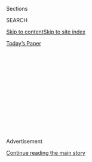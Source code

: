 <div id="app">

<div>

<div>

<div>

<div class="NYTAppHideMasthead css-1q2w90k e1suatyy0">

<div class="section css-ui9rw0 e1suatyy2">

<div class="css-eph4ug er09x8g0">

<div class="css-6n7j50">

</div>

<span class="css-1dv1kvn">Sections</span>

<div class="css-10488qs">

<span class="css-1dv1kvn">SEARCH</span>

</div>

[Skip to content](#site-content)[Skip to site
index](#site-index)

</div>

<div class="css-10698na e1huz5gh0">

</div>

</div>

<div id="masthead-bar-one" class="section hasLinks css-15hmgas e1csuq9d3">

<div class="css-uqyvli e1csuq9d0">

</div>

<div class="css-1uqjmks e1csuq9d1">

</div>

<div class="css-9e9ivx">

[](https://myaccount.nytimes.com/auth/login?response_type=cookie&client_id=vi)

</div>

<div class="css-1bvtpon e1csuq9d2">

[Today’s
Paper](https://www.nytimes.com/section/todayspaper)

</div>

</div>

</div>

</div>

<div data-aria-hidden="false">

<div id="site-content" data-role="main">

<div>

<div class="css-1aor85t" style="opacity:0.000000001;z-index:-1;visibility:hidden">

<div class="css-1hqnpie">

<div class="css-epjblv">

<span class="css-17xtcya">[Opinion](/section/opinion)</span><span class="css-x15j1o">|</span><span class="css-fwqvlz">We
Should Never Have to Vote in Person
Again</span>

</div>

<div class="css-k008qs">

<div class="css-1iwv8en">

<span class="css-18z7m18"></span>

<div>

</div>

</div>

<span class="css-1n6z4y">https://nyti.ms/2SxZrzM</span>

<div class="css-1705lsu">

<div class="css-4xjgmj">

<div class="css-4skfbu" data-role="toolbar" data-aria-label="Social Media Share buttons, Save button, and Comments Panel with current comment count" data-testid="share-tools">

  - 
  - 
  - 
  - 
    
    <div class="css-6n7j50">
    
    </div>

  - 

</div>

</div>

</div>

</div>

</div>

</div>

<div id="NYT_TOP_BANNER_REGION" class="css-13pd83m">

</div>

<div id="top-wrapper" class="css-1sy8kpn">

<div id="top-slug" class="css-l9onyx">

Advertisement

</div>

[Continue reading the main
story](#after-top)

<div class="ad top-wrapper" style="text-align:center;height:100%;display:block;min-height:250px">

<div id="top" class="place-ad" data-position="top" data-size-key="top">

</div>

</div>

<div id="after-top">

</div>

</div>

<div>

<div class="css-v5btjw etb61u70">

<div class="css-v05ibm etb61u71">

[Opinion](/section/opinion)

</div>

</div>

<div id="sponsor-wrapper" class="css-1hyfx7x">

<div id="sponsor-slug" class="css-19vbshk">

Supported by

</div>

[Continue reading the main
story](#after-sponsor)

<div id="sponsor" class="ad sponsor-wrapper" style="text-align:center;height:100%;display:block">

</div>

<div id="after-sponsor">

</div>

</div>

<div class="css-186x18t">

</div>

<div class="css-1vkm6nb ehdk2mb0">

# We Should Never Have to Vote in Person Again

</div>

Our new paper shows vote-by-mail dramatically boosted Colorado’s
turnout. It could change this fall’s election and every election after.

<div class="css-18e8msd">

<div class="css-vp77d3 epjyd6m0">

<div class="css-1baulvz">

By <span class="css-1baulvz" itemprop="name">Charlotte Hill</span>,
<span class="css-1baulvz" itemprop="name">Jacob Grumbach</span>,
<span class="css-1baulvz" itemprop="name">Adam Bonica</span> and
<span class="css-1baulvz last-byline" itemprop="name">Hakeem
Jefferson</span>

<div class="css-8atqhb">

The authors are political science researchers.

</div>

</div>

</div>

  - May 4,
    2020

  - 
    
    <div class="css-4xjgmj">
    
    <div class="css-pvvomx" data-role="toolbar" data-aria-label="Social Media Share buttons, Save button, and Comments Panel with current comment count" data-testid="share-tools">
    
      - 
      - 
      - 
      - 
        
        <div class="css-6n7j50">
        
        </div>
    
      - 
    
    </div>
    
    </div>

</div>

<div class="css-79elbk" data-testid="photoviewer-wrapper">

<div class="css-z3e15g" data-testid="photoviewer-wrapper-hidden">

</div>

<div class="css-1a48zt4 ehw59r15" data-testid="photoviewer-children">

![<span class="css-16f3y1r e13ogyst0" data-aria-hidden="true">Voting at
Westminster Avenue Elementary School in Los Angeles Calif. on Super
Tuesday, March 3,
2020.</span><span class="css-cnj6d5 e1z0qqy90" itemprop="copyrightHolder"><span class="css-1ly73wi e1tej78p0">Credit...</span><span><span>Josh
Haner/The New York
Times</span></span></span>](https://static01.nyt.com/images/2020/05/04/opinion/04hill1/merlin_169966806_380ec337-19e0-445b-bcbf-5d7a60e33301-articleLarge.jpg?quality=75&auto=webp&disable=upscale)

</div>

</div>

</div>

<div class="section meteredContent css-1r7ky0e" name="articleBody" itemprop="articleBody">

<div id="22mailvote" class="section interactive-content interactive-size-scoop css-ublzm0" data-id="100000007100407">

## Mailing every Coloradan a ballot increased voting across all age groups

<div class="css-17ih8de interactive-body" data-sourceid="100000007100407">

<div class="g-story g-freebird g-max-limit g-opinion" data-preview-slug="2020-04-22-mailvote">

<div class="g-container">

<div class="g-asset g-graphic" style="max-width: 600px">

<div data-role="img">

<div id="g-age-box" class="ai2html">

<div id="g-age-335" class="g-artboard" style="max-width: 335px;max-height: 344px" data-aspect-ratio="0.975" data-min-width="0" data-max-width="599">

<div style="padding: 0 0 102.5948% 0;">

</div>

![](data:image/gif;base64,R0lGODlhCgAKAIAAAB8fHwAAACH5BAEAAAAALAAAAAAKAAoAAAIIhI+py+0PYysAOw==)

<div id="g-ai0-1" class="g-main g-aiAbs" style="top:-0.5819%;left:0.4485%;width:99.7015%;">

Mailing every Coloradan a ballot increased voting across all age
groups

</div>

<div id="g-ai0-2" class="g-ai2html-settings g-aiAbs g-aiPointText" style="top:18.5477%;margin-top:-6.7px;left:-0.0818%;width:55px;">

100%

</div>

<div id="g-ai0-3" class="g-ai2html-settings g-aiAbs g-aiPointText" style="top:31.7917%;margin-top:-8.3px;left:36.9493%;margin-left:-70px;width:140px;">

Actual 2018
turnout

</div>

<div id="g-ai0-4" class="g-ai2html-settings g-aiAbs g-aiPointText" style="top:41.8243%;margin-top:-6.7px;left:2.0078%;width:37px;">

80

</div>

<div id="g-ai0-5" class="g-ai2html-settings g-aiAbs g-aiPointText" style="top:51.2859%;margin-top:-16.3px;left:72.176%;margin-left:-75.5px;width:151px;">

Projected turnout

without all-mail
voting

</div>

<div id="g-ai0-6" class="g-ai2html-settings g-aiAbs g-aiPointText" style="top:65.1009%;margin-top:-6.7px;left:2.0078%;width:37px;">

60

</div>

<div id="g-ai0-7" class="g-ai2html-settings g-aiAbs" style="top:74.4852%;left:23.2078%;width:51.3433%;">

Turnout increased the most for young
voters

</div>

<div id="g-ai0-8" class="g-ai2html-settings g-aiAbs g-aiPointText" style="top:88.3775%;margin-top:-6.7px;left:2.0078%;width:37px;">

40

</div>

<div id="g-ai0-9" class="g-ai2html-settings g-aiAbs g-aiPointText" style="top:97.6881%;margin-top:-6.7px;left:12.8807%;margin-left:-18.5px;width:37px;">

30

</div>

<div id="g-ai0-10" class="g-ai2html-settings g-aiAbs g-aiPointText" style="top:97.6881%;margin-top:-6.7px;left:26.9015%;margin-left:-18.5px;width:37px;">

40

</div>

<div id="g-ai0-11" class="g-ai2html-settings g-aiAbs g-aiPointText" style="top:97.6881%;margin-top:-6.7px;left:40.928%;margin-left:-18.5px;width:37px;">

50

</div>

<div id="g-ai0-12" class="g-ai2html-settings g-aiAbs g-aiPointText" style="top:97.6881%;margin-top:-6.7px;left:54.9515%;margin-left:-18.5px;width:37px;">

60

</div>

<div id="g-ai0-13" class="g-ai2html-settings g-aiAbs g-aiPointText" style="top:97.6881%;margin-top:-6.7px;left:68.9752%;margin-left:-18.5px;width:37px;">

70

</div>

<div id="g-ai0-14" class="g-ai2html-settings g-aiAbs g-aiPointText" style="top:97.6881%;margin-top:-6.7px;left:82.9986%;margin-left:-18.5px;width:37px;">

80

</div>

<div id="g-ai0-15" class="g-ai2html-settings g-aiAbs g-aiPointText" style="top:97.6881%;margin-top:-6.7px;left:97.0253%;margin-left:-18.5px;width:37px;">

90

</div>

</div>

<div id="g-age-600_copy_3" class="g-artboard" style="width:600px; height:355px;" data-aspect-ratio="1.69" data-min-width="600">

<div style="">

</div>

![](data:image/gif;base64,R0lGODlhCgAKAIAAAB8fHwAAACH5BAEAAAAALAAAAAAKAAoAAAIIhI+py+0PYysAOw==)

<div id="g-ai4-1" class="g-main g-aiAbs g-aiPointText" style="top:3.046%;margin-top:-11.8px;left:0.1443%;width:614px;">

Mailing every Coloradan a ballot increased voting across all age
groups

</div>

<div id="g-ai4-2" class="g-ai2html-settings g-aiAbs g-aiPointText" style="top:15.14%;margin-top:-6.7px;left:-0.0224%;width:55px;">

100%

</div>

<div id="g-ai4-3" class="g-ai2html-settings g-aiAbs g-aiPointText" style="top:19.7932%;margin-top:-8.3px;left:76.6789%;margin-left:-70px;width:140px;">

Actual 2018
turnout

</div>

<div id="g-ai4-4" class="g-ai2html-settings g-aiAbs g-aiPointText" style="top:36.9763%;margin-top:-16.3px;left:76.3007%;margin-left:-75.5px;width:151px;">

Projected turnout

without all-mail
voting

</div>

<div id="g-ai4-5" class="g-ai2html-settings g-aiAbs g-aiPointText" style="top:37.6752%;margin-top:-6.7px;left:1.1443%;width:37px;">

80

</div>

<div id="g-ai4-6" class="g-ai2html-settings g-aiAbs g-aiPointText" style="top:60.2104%;margin-top:-6.7px;left:1.1443%;width:37px;">

60

</div>

<div id="g-ai4-7" class="g-ai2html-settings g-aiAbs" style="top:69.0141%;left:20.3095%;width:27.3333%;">

Turnout increased the most for young
voters

</div>

<div id="g-ai4-8" class="g-ai2html-settings g-aiAbs g-aiPointText" style="top:82.7456%;margin-top:-6.7px;left:1.1443%;width:37px;">

40

</div>

<div id="g-ai4-9" class="g-ai2html-settings g-aiAbs g-aiPointText" style="top:91.7597%;margin-top:-6.7px;left:9.6212%;margin-left:-18.5px;width:37px;">

30

</div>

<div id="g-ai4-10" class="g-ai2html-settings g-aiAbs g-aiPointText" style="top:91.7597%;margin-top:-6.7px;left:16.8681%;margin-left:-18.5px;width:37px;">

35

</div>

<div id="g-ai4-11" class="g-ai2html-settings g-aiAbs g-aiPointText" style="top:91.7597%;margin-top:-6.7px;left:24.115%;margin-left:-18.5px;width:37px;">

40

</div>

<div id="g-ai4-12" class="g-ai2html-settings g-aiAbs g-aiPointText" style="top:91.7597%;margin-top:-6.7px;left:31.3648%;margin-left:-18.5px;width:37px;">

45

</div>

<div id="g-ai4-13" class="g-ai2html-settings g-aiAbs g-aiPointText" style="top:91.7597%;margin-top:-6.7px;left:38.6147%;margin-left:-18.5px;width:37px;">

50

</div>

<div id="g-ai4-14" class="g-ai2html-settings g-aiAbs g-aiPointText" style="top:91.7597%;margin-top:-6.7px;left:45.8615%;margin-left:-18.5px;width:37px;">

55

</div>

<div id="g-ai4-15" class="g-ai2html-settings g-aiAbs g-aiPointText" style="top:91.7597%;margin-top:-6.7px;left:53.1114%;margin-left:-18.5px;width:37px;">

60

</div>

<div id="g-ai4-16" class="g-ai2html-settings g-aiAbs g-aiPointText" style="top:91.7597%;margin-top:-6.7px;left:60.3582%;margin-left:-18.5px;width:37px;">

65

</div>

<div id="g-ai4-17" class="g-ai2html-settings g-aiAbs g-aiPointText" style="top:91.7597%;margin-top:-6.7px;left:67.608%;margin-left:-18.5px;width:37px;">

70

</div>

<div id="g-ai4-18" class="g-ai2html-settings g-aiAbs g-aiPointText" style="top:91.7597%;margin-top:-6.7px;left:74.8579%;margin-left:-18.5px;width:37px;">

75

</div>

<div id="g-ai4-19" class="g-ai2html-settings g-aiAbs g-aiPointText" style="top:91.7597%;margin-top:-6.7px;left:82.1047%;margin-left:-18.5px;width:37px;">

80

</div>

<div id="g-ai4-20" class="g-ai2html-settings g-aiAbs g-aiPointText" style="top:91.7597%;margin-top:-6.7px;left:89.3545%;margin-left:-18.5px;width:37px;">

85

</div>

<div id="g-ai4-21" class="g-ai2html-settings g-aiAbs g-aiPointText" style="top:91.7597%;margin-top:-6.7px;left:96.6044%;margin-left:-18.5px;width:37px;">

90

</div>

<div id="g-ai4-22" class="g-ai2html-settings g-aiAbs g-aiPointText" style="top:97.3935%;margin-top:-6.7px;left:35.5665%;margin-left:-27.5px;width:55px;">

Gen
X

</div>

<div id="g-ai4-23" class="g-ai2html-settings g-aiAbs g-aiPointText" style="top:97.3935%;margin-top:-6.7px;left:86.0298%;margin-left:-58.5px;width:117px;">

Silent
Generation

</div>

<div id="g-ai4-24" class="g-ai2html-settings g-aiAbs g-aiPointText" style="top:97.3935%;margin-top:-6.7px;left:15.5462%;margin-left:-40.5px;width:81px;">

Millennials

</div>

<div id="g-ai4-25" class="g-ai2html-settings g-aiAbs g-aiPointText" style="top:97.3935%;margin-top:-6.7px;left:60.6868%;margin-left:-35.5px;width:71px;">

Boomers

</div>

</div>

</div>

</div>

<div class="g-source">

<span class="g-credit">The New York
Times</span><span class="g-credit_bullet">·</span><span class="g-credit">Source:
Research by Adam Bonica, Jacob M. Grumbach, Charlotte HIll and Hakeem
Jefferson</span>

</div>

</div>

</div>

</div>

</div>

</div>

<div class="css-1fanzo5 StoryBodyCompanionColumn">

<div class="css-53u6y8">

As the coronavirus continues to spread throughout the country, there are
growing concerns about whether in-person voting can be conducted safely
in the months ahead, including for the November presidential election. A
huge expansion of [mail
voting](https://www.nytimes.com/2020/06/19/us/politics/nyc-vote-by-mail.html)
is one way to ensure that participating in democracy won’t undermine
public health.

The idea of “all-mail voting” is straightforward: Every registered voter
gets sent a ballot via mail to their home address, then after making
their choices, [voters
mail](https://www.nytimes.com/2020/05/25/us/vote-by-mail-coronavirus.html)
it back; and those who want to still travel to vote in person can do so.
In the midst of this pandemic, it’s an adjustment that every state
legislature should try to make.

But should we expand mail voting beyond the Covid-19 crisis?

Nathaniel Persily, a professor at Stanford Law School, and Charles
Stewart III, a professor of political science at M.I.T., argue in a
recent
[article](https://www.lawfareblog.com/ten-recommendations-ensure-healthy-and-trustworthy-2020-election),
“States should approach this situation as an emergency, not as an
opportunity to make long-term changes to election policy.” We disagree.

[Our new research, published yesterday,
shows](https://www.dropbox.com/s/8n4zjvgmytim1rv/Bonica_Grumbach_Hill_Jefferson_Mail_Voting.pdf?raw=1)
that elections with all-mail voting increase turnout among everyone,
especially groups that tend to vote less frequently. Those results merit
permanent, wide-scale shifts. Currently, registered voters automatically
get a ballot by mail in five states: Oregon, Washington, Utah, Colorado
and Hawaii. A few other states have [all-mail voting in small
jurisdictions](https://www.ncsl.org/research/elections-and-campaigns/all-mail-elections.aspx),
and California has been gradually rolling it out.

</div>

</div>

<div class="css-1fanzo5 StoryBodyCompanionColumn">

<div class="css-53u6y8">

Before this year, the results of research into all-mail voting’s turnout
effect had been mixed. Past studies of all-mail voting, mostly of its
early years in Oregon and California, argued that it does boost turnout,
but mainly for those who already vote. If that remained true, then mail
voting could actually exacerbate present inequalities in political
participation.

So when we began [our
research](https://www.dropbox.com/s/8n4zjvgmytim1rv/Bonica_Grumbach_Hill_Jefferson_Mail_Voting.pdf?raw=1),
we wouldn’t have been surprised by unequal outcomes. Young people,
[notorious for their low turnout
rates](https://www.nytimes.com/2020/04/12/opinion/biden-sanders-young-voters.html),
use traditional mail less than other groups. And people of color — who
have been subjected to centuries of voter discrimination — might be
skeptical of adopting big changes to an electoral system that has
disadvantaged them.

[Our
findings](https://www.dropbox.com/s/8n4zjvgmytim1rv/Bonica_Grumbach_Hill_Jefferson_Mail_Voting.pdf?raw=1)
show, however, that low-turnout groups are the very groups that stand to
benefit most from all-mail voting. Focusing on Colorado’s recent switch
to vote-by-mail in 2013 and using [the voter
file](https://www.pewresearch.org/fact-tank/2018/02/15/voter-files-study-qa/)
— a comprehensive record of who turns out in American elections — we
find that turnout goes up among everyone, especially the historically
disenfranchised: young people, voters of color, less-educated people and
blue-collar workers.

In Colorado, a traditional swing state, ballots are mailed to all
registered voters, who can then choose to mail back their completed
ballot or drop it in one of many secure collection boxes. (Denver alone
has about 30 throughout the city.) Or voters take it to a county vote
center, staffed with personnel, to cast their ballot in person. Vote
centers are open during an early voting period as well as on Election
Day.

</div>

</div>

<div class="css-1fanzo5 StoryBodyCompanionColumn">

<div class="css-53u6y8">

To study the effect of all-mail voting in Colorado, [we first looked at
how turnout
changed](https://www.dropbox.com/s/8n4zjvgmytim1rv/Bonica_Grumbach_Hill_Jefferson_Mail_Voting.pdf?raw=1)
after the state instituted all-mail voting. We then compared that with
how turnout changed during the same period in similar nearby states. We
found that all-mail voting has a tremendously large effect, boosting
overall voting rates in Colorado by more than 9 percentage
points.

</div>

</div>

<div id="22-mailvote2" class="section interactive-content interactive-size-scoop css-1455ybf" data-id="100000007100414">

## Less wealthy Coloradans benefited most from all-mail voting

<div class="css-17ih8de interactive-body" data-sourceid="100000007100414">

<div class="g-story g-freebird g-max-limit g-opinion" data-preview-slug="2020-04-22-mailvote">

<div class="g-container">

<div class="g-asset g-graphic g-wealth" style="max-width: 838px">

<div data-role="img">

<div id="g-wealth-box" class="ai2html">

<div id="g-wealth-335" class="g-artboard" style="max-width: 335px;max-height: 681px" data-aspect-ratio="0.492" data-min-width="0" data-max-width="599">

<div style="padding: 0 0 203.4301% 0;">

</div>

![](data:image/gif;base64,R0lGODlhCgAKAIAAAB8fHwAAACH5BAEAAAAALAAAAAAKAAoAAAIIhI+py+0PYysAOw==)

<div id="g-ai0-1" class="g-main g-aiAbs" style="top:0.1467%;left:0.7147%;width:100%;">

Which Coloradans benefited most from

all-mail
voting

</div>

<div id="g-ai0-2" class="g-main g-aiAbs" style="top:6.4564%;left:0.4162%;width:100.2985%;">

Difference between actual and projected turnout in Colorado’s 2018
election, by race, educational attainment and household
wealth

</div>

<div id="g-ai0-3" class="g-main g-aiAbs g-aiPointText" style="top:18.2316%;margin-top:-8.2px;left:33.0849%;margin-left:-14.5px;width:29px;">

0

</div>

<div id="g-ai0-4" class="g-main g-aiAbs g-aiPointText" style="top:18.2316%;margin-top:-8.2px;left:56.4952%;margin-left:-18.5px;width:37px;">

\+5

</div>

<div id="g-ai0-5" class="g-main g-aiAbs g-aiPointText" style="top:18.2316%;margin-top:-8.2px;left:80.2114%;margin-left:-52.5px;width:105px;">

\+10 pct.
points

</div>

<div id="g-ai0-6" class="g-main g-aiAbs g-aiPointText" style="top:22.8539%;margin-top:-6.7px;right:70.1494%;width:116px;">

African-American

</div>

<div id="g-ai0-7" class="g-main g-aiAbs g-aiPointText" style="top:26.9625%;margin-top:-6.7px;right:70.1033%;width:52px;">

Asian

</div>

<div id="g-ai0-8" class="g-main g-aiAbs g-aiPointText" style="top:31.0712%;margin-top:-6.7px;right:70.1822%;width:56px;">

Latino

</div>

<div id="g-ai0-9" class="g-ai2html-settings g-aiAbs g-aiPointText" style="top:34.3755%;margin-top:-21.3px;right:0.1414%;width:79px;">

Larger

increase

in
turnout

</div>

<div id="g-ai0-10" class="g-main g-aiAbs g-aiPointText" style="top:35.3265%;margin-top:-6.7px;right:70.1116%;width:54px;">

White

</div>

<div id="g-ai0-11" class="g-main g-aiAbs g-aiPointText" style="top:43.0302%;margin-top:-13.2px;right:70.1924%;width:115px;">

$0-5k
household

wealth

</div>

<div id="g-ai0-12" class="g-main g-aiAbs g-aiPointText" style="top:47.2856%;margin-top:-8.2px;left:17.7702%;width:62px;">

$5-10k

</div>

<div id="g-ai0-13" class="g-main g-aiAbs g-aiPointText" style="top:51.3942%;margin-top:-8.2px;left:15.5585%;width:70px;">

$10-25k

</div>

<div id="g-ai0-14" class="g-main g-aiAbs g-aiPointText" style="top:55.6496%;margin-top:-8.2px;left:15.5585%;width:70px;">

$25-50k

</div>

<div id="g-ai0-15" class="g-main g-aiAbs g-aiPointText" style="top:59.905%;margin-top:-8.2px;left:11.1346%;width:84px;">

$100-250k

</div>

<div id="g-ai0-16" class="g-main g-aiAbs g-aiPointText" style="top:64.1604%;margin-top:-8.2px;left:13.3466%;width:77px;">

$50-100k

</div>

<div id="g-ai0-17" class="g-main g-aiAbs g-aiPointText" style="top:68.269%;margin-top:-8.2px;left:11.1346%;width:84px;">

$250-500k

</div>

<div id="g-ai0-18" class="g-main g-aiAbs g-aiPointText" style="top:72.5244%;margin-top:-8.2px;left:1.3246%;width:117px;">

More than
$500k

</div>

<div id="g-ai0-19" class="g-main g-aiAbs" style="top:77.9174%;right:70.3171%;width:28.9552%;">

Less than high school
diploma

</div>

<div id="g-ai0-20" class="g-main g-aiAbs g-aiPointText" style="top:84.4101%;margin-top:-13.2px;right:70.1921%;width:86px;">

High
school

diploma

</div>

<div id="g-ai0-21" class="g-main g-aiAbs g-aiPointText" style="top:88.2986%;margin-top:-6.7px;right:70.3463%;width:96px;">

Some
college

</div>

<div id="g-ai0-22" class="g-main g-aiAbs g-aiPointText" style="top:92.554%;margin-top:-6.7px;right:70.2603%;width:120px;">

Bachelor’s
degree

</div>

<div id="g-ai0-23" class="g-main g-aiAbs g-aiPointText" style="top:96.8094%;margin-top:-6.7px;right:70.2314%;width:114px;">

Graduate
degree

</div>

</div>

<div id="g-wealth-838" class="g-artboard" style="width:838px; height:266.341063022092px;" data-aspect-ratio="3.146" data-min-width="838">

<div style="">

</div>

![](data:image/gif;base64,R0lGODlhCgAKAIAAAB8fHwAAACH5BAEAAAAALAAAAAAKAAoAAAIIhI+py+0PYysAOw==)

<div id="g-ai2-1" class="g-ai2html-settings g-aiAbs g-aiPointText" style="top:3.0963%;margin-top:-8.2px;left:82.4346%;margin-left:-14.5px;width:29px;">

0

</div>

<div id="g-ai2-2" class="g-ai2html-settings g-aiAbs g-aiPointText" style="top:3.0963%;margin-top:-8.2px;left:90.0802%;margin-left:-18.5px;width:37px;">

\+5

</div>

<div id="g-ai2-3" class="g-ai2html-settings g-aiAbs g-aiPointText" style="top:3.0963%;margin-top:-8.2px;left:98.1011%;margin-left:-22px;width:44px;">

\+10

</div>

<div id="g-ai2-4" class="g-ai2html-settings g-aiAbs g-aiPointText" style="top:5.9373%;margin-top:-11.8px;left:0.1193%;width:470px;">

Which Coloradans benefited most from all-mail
voting

</div>

<div id="g-ai2-5" class="g-ai2html-settings g-aiAbs g-aiPointText" style="top:14.7356%;margin-top:-13.2px;right:18.6368%;width:115px;">

$0-5k
household

wealth

</div>

<div id="g-ai2-6" class="g-ai2html-settings g-aiAbs g-aiPointText" style="top:18.9247%;margin-top:-19.4px;left:0%;width:539px;">

Difference between actual and projected turnout in Colorado’s 2018
election,

by race, educational attainment and household
wealth

</div>

<div id="g-ai2-7" class="g-ai2html-settings g-aiAbs g-aiPointText" style="top:25.6239%;margin-top:-8.2px;left:76.5511%;width:62px;">

$5-10k

</div>

<div id="g-ai2-8" class="g-ai2html-settings g-aiAbs g-aiPointText" style="top:35.0103%;margin-top:-8.2px;left:50.507%;margin-left:-14.5px;width:29px;">

0

</div>

<div id="g-ai2-9" class="g-ai2html-settings g-aiAbs g-aiPointText" style="top:35.0103%;margin-top:-8.2px;left:58.1527%;margin-left:-18.5px;width:37px;">

\+5

</div>

<div id="g-ai2-10" class="g-ai2html-settings g-aiAbs g-aiPointText" style="top:35.0103%;margin-top:-8.2px;left:66.1735%;margin-left:-22px;width:44px;">

\+10

</div>

<div id="g-ai2-11" class="g-ai2html-settings g-aiAbs g-aiPointText" style="top:36.5122%;margin-top:-8.2px;left:75.6669%;width:70px;">

$10-25k

</div>

<div id="g-ai2-12" class="g-ai2html-settings g-aiAbs" style="top:42.0513%;right:50.6111%;width:11.5752%;">

Less than high school
diploma

</div>

<div id="g-ai2-13" class="g-ai2html-settings g-aiAbs g-aiPointText" style="top:46.2741%;margin-top:-8.2px;left:12.6745%;margin-left:-14.5px;width:29px;">

0

</div>

<div id="g-ai2-14" class="g-ai2html-settings g-aiAbs g-aiPointText" style="top:46.2741%;margin-top:-8.2px;left:20.3201%;margin-left:-18.5px;width:37px;">

\+5

</div>

<div id="g-ai2-15" class="g-ai2html-settings g-aiAbs g-aiPointText" style="top:46.2741%;margin-top:-8.2px;left:28.565%;margin-left:-52px;width:104px;">

\+10 pct.
points

</div>

<div id="g-ai2-16" class="g-ai2html-settings g-aiAbs g-aiPointText" style="top:47.4005%;margin-top:-8.2px;left:75.6669%;width:70px;">

$25-50k

</div>

<div id="g-ai2-17" class="g-ai2html-settings g-aiAbs g-aiPointText" style="top:57.7256%;margin-top:-6.7px;right:50.537%;width:133px;">

High school
diploma

</div>

<div id="g-ai2-18" class="g-ai2html-settings g-aiAbs g-aiPointText" style="top:57.9134%;margin-top:-8.2px;left:73.8984%;width:84px;">

$100-250k

</div>

<div id="g-ai2-19" class="g-ai2html-settings g-aiAbs g-aiPointText" style="top:58.1011%;margin-top:-6.7px;right:88.3739%;width:116px;">

African-American

</div>

<div id="g-ai2-20" class="g-ai2html-settings g-aiAbs g-aiPointText" style="top:68.6139%;margin-top:-6.7px;right:50.6228%;width:96px;">

Some
college

</div>

<div id="g-ai2-21" class="g-ai2html-settings g-aiAbs g-aiPointText" style="top:68.8017%;margin-top:-8.2px;left:74.7827%;width:77px;">

$50-100k

</div>

<div id="g-ai2-22" class="g-ai2html-settings g-aiAbs g-aiPointText" style="top:68.9894%;margin-top:-6.7px;right:88.3555%;width:52px;">

Asian

</div>

<div id="g-ai2-23" class="g-ai2html-settings g-aiAbs g-aiPointText" style="top:79.5022%;margin-top:-6.7px;right:50.5883%;width:120px;">

Bachelor’s
degree

</div>

<div id="g-ai2-24" class="g-ai2html-settings g-aiAbs g-aiPointText" style="top:79.69%;margin-top:-8.2px;left:73.8984%;width:84px;">

$250-500k

</div>

<div id="g-ai2-25" class="g-ai2html-settings g-aiAbs g-aiPointText" style="top:79.8777%;margin-top:-6.7px;right:88.3871%;width:56px;">

Latino

</div>

<div id="g-ai2-26" class="g-ai2html-settings g-aiAbs g-aiPointText" style="top:87.5816%;margin-top:-21.3px;right:0.1252%;width:79px;">

Larger

increase

in
turnout

</div>

<div id="g-ai2-27" class="g-ai2html-settings g-aiAbs g-aiPointText" style="top:90.3905%;margin-top:-6.7px;right:50.5768%;width:114px;">

Graduate
degree

</div>

<div id="g-ai2-28" class="g-ai2html-settings g-aiAbs g-aiPointText" style="top:90.5782%;margin-top:-8.2px;left:69.9768%;width:117px;">

More than
$500k

</div>

<div id="g-ai2-29" class="g-ai2html-settings g-aiAbs g-aiPointText" style="top:90.766%;margin-top:-6.7px;right:88.3589%;width:54px;">

White

</div>

</div>

<div id="g-wealth-600_copy_3" class="g-artboard" style="width:600px; height:642.736893025634px;" data-aspect-ratio="0.934" data-min-width="600" data-max-width="837">

<div style="">

</div>

![](data:image/gif;base64,R0lGODlhCgAKAIAAAB8fHwAAACH5BAEAAAAALAAAAAAKAAoAAAIIhI+py+0PYysAOw==)

<div id="g-ai4-1" class="g-main g-aiAbs g-aiPointText" style="top:1.838%;margin-top:-11.8px;left:0.1443%;width:470px;">

Which Coloradans benefited most from all-mail
voting

</div>

<div id="g-ai4-2" class="g-main g-aiAbs" style="top:4.2008%;left:-0.0225%;width:99.8333%;">

Difference between actual and projected turnout in Colorado’s 2018
election, by race, educational attainment and household
wealth

</div>

<div id="g-ai4-3" class="g-main g-aiAbs g-aiPointText" style="top:13.2631%;margin-top:-8.2px;left:21.0106%;margin-left:-14.5px;width:29px;">

0

</div>

<div id="g-ai4-4" class="g-main g-aiAbs g-aiPointText" style="top:13.2631%;margin-top:-8.2px;left:32.2574%;margin-left:-18.5px;width:37px;">

\+2

</div>

<div id="g-ai4-5" class="g-main g-aiAbs g-aiPointText" style="top:13.2631%;margin-top:-8.2px;left:44.3194%;margin-left:-18.5px;width:37px;">

\+4

</div>

<div id="g-ai4-6" class="g-main g-aiAbs g-aiPointText" style="top:13.2631%;margin-top:-8.2px;left:56.4742%;margin-left:-18.5px;width:37px;">

\+6

</div>

<div id="g-ai4-7" class="g-main g-aiAbs g-aiPointText" style="top:13.2631%;margin-top:-8.2px;left:68.3387%;margin-left:-18.5px;width:37px;">

\+8

</div>

<div id="g-ai4-8" class="g-main g-aiAbs g-aiPointText" style="top:13.2631%;margin-top:-8.2px;left:80.374%;margin-left:-22px;width:44px;">

\+10

</div>

<div id="g-ai4-9" class="g-main g-aiAbs g-aiPointText" style="top:13.2631%;margin-top:-8.2px;left:92.802%;margin-left:-52px;width:104px;">

\+12 pct.
points

</div>

<div id="g-ai4-10" class="g-main g-aiAbs g-aiPointText" style="top:18.1641%;margin-top:-6.7px;right:81.4755%;width:116px;">

African-American

</div>

<div id="g-ai4-11" class="g-main g-aiAbs g-aiPointText" style="top:22.5204%;margin-top:-6.7px;right:81.4498%;width:52px;">

Asian

</div>

<div id="g-ai4-12" class="g-main g-aiAbs g-aiPointText" style="top:27.0324%;margin-top:-6.7px;right:81.4939%;width:56px;">

Latino

</div>

<div id="g-ai4-13" class="g-ai2html-settings g-aiAbs g-aiPointText" style="top:30.6915%;margin-top:-16.3px;right:0.4185%;width:145px;">

Higher turnout

due to all-mail
voting

</div>

<div id="g-ai4-14" class="g-main g-aiAbs g-aiPointText" style="top:31.5443%;margin-top:-6.7px;right:81.4545%;width:54px;">

White

</div>

<div id="g-ai4-15" class="g-main g-aiAbs g-aiPointText" style="top:39.5569%;margin-top:-13.2px;right:81.4996%;width:115px;">

$0-5k
household

wealth

</div>

<div id="g-ai4-16" class="g-main g-aiAbs g-aiPointText" style="top:44.0689%;margin-top:-8.2px;left:11.7795%;width:62px;">

$5-10k

</div>

<div id="g-ai4-17" class="g-main g-aiAbs g-aiPointText" style="top:48.5809%;margin-top:-8.2px;left:10.5446%;width:70px;">

$10-25k

</div>

<div id="g-ai4-18" class="g-main g-aiAbs g-aiPointText" style="top:52.9372%;margin-top:-8.2px;left:10.5446%;width:70px;">

$25-50k

</div>

<div id="g-ai4-19" class="g-main g-aiAbs g-aiPointText" style="top:57.4492%;margin-top:-8.2px;left:8.0746%;width:84px;">

$100-250k

</div>

<div id="g-ai4-20" class="g-main g-aiAbs g-aiPointText" style="top:61.9611%;margin-top:-8.2px;left:9.3096%;width:77px;">

$50-100k

</div>

<div id="g-ai4-21" class="g-main g-aiAbs g-aiPointText" style="top:66.4731%;margin-top:-8.2px;left:8.0746%;width:84px;">

$250-500k

</div>

<div id="g-ai4-22" class="g-main g-aiAbs g-aiPointText" style="top:70.8295%;margin-top:-8.2px;left:2.5974%;width:117px;">

More than
$500k

</div>

<div id="g-ai4-23" class="g-main g-aiAbs" style="top:76.7032%;right:81.5693%;width:16.1667%;">

Less than high school
diploma

</div>

<div id="g-ai4-24" class="g-main g-aiAbs g-aiPointText" style="top:83.0429%;margin-top:-6.7px;right:81.4659%;width:133px;">

High school
diploma

</div>

<div id="g-ai4-25" class="g-main g-aiAbs g-aiPointText" style="top:87.5548%;margin-top:-6.7px;right:81.5855%;width:96px;">

Some
college

</div>

<div id="g-ai4-26" class="g-main g-aiAbs g-aiPointText" style="top:92.0668%;margin-top:-6.7px;right:81.5375%;width:120px;">

Bachelor’s
degree

</div>

<div id="g-ai4-27" class="g-main g-aiAbs g-aiPointText" style="top:96.5787%;margin-top:-6.7px;right:81.5214%;width:114px;">

Graduate degree

</div>

</div>

</div>

</div>

<div class="g-source">

<span class="g-credit">The New York
Times</span><span class="g-credit_bullet">·</span><span class="g-credit">Source:
Research by Adam Bonica, Jacob M. Grumbach, Charlotte HIll and Hakeem
Jefferson</span>

</div>

</div>

</div>

</div>

</div>

</div>

<div class="css-1fanzo5 StoryBodyCompanionColumn">

<div class="css-53u6y8">

But the good news in the state doesn’t stop there. Under all-mail
voting, [youth turnout increases by 16 percentage
points](https://www.dropbox.com/s/8n4zjvgmytim1rv/Bonica_Grumbach_Hill_Jefferson_Mail_Voting.pdf?raw=1).
Blue-collar workers see a 10 percentage-point jump in turnout. People
without a high school diploma are 9.6 percentage points more likely to
vote. And voters of color benefit immensely: [Our
research](https://www.dropbox.com/s/8n4zjvgmytim1rv/Bonica_Grumbach_Hill_Jefferson_Mail_Voting.pdf?raw=1)
finds a 13 percentage-point turnout boost for African-Americans, a 10
percentage-point boost for Latino voters and an 11 percentage-point
increase for Asian-Americans.

All-mail voting also helps [reduce the wealth-turnout
gap](https://www.dropbox.com/s/8n4zjvgmytim1rv/Bonica_Grumbach_Hill_Jefferson_Mail_Voting.pdf?raw=1).
Households with less than $10,000 in wealth see a 10 percentage-point
turnout boost from all-mail voting, while the effect for those with
$250,000 or more in wealth is about half that size.

The explanation is simple: Mail voting makes participating in elections
a lot easier. This is particularly helpful for young people, who
disproportionately cite time constraints as their reason for not voting.

We also examine the inevitable question on politicians’ minds: What will
this do for my re-election prospects? Looking at voters by political
party, we find that Democrats and Republicans benefit about the same
amount: around 8 percentage points.

This is somewhat surprising, given that groups historically associated
with voting for Democrats benefit most from mail voting. One explanation
may be that in Colorado, young people are [choosing to register as
independents](https://www.npr.org/2016/02/24/467914349/explaining-indepedent-voters-in-colorado)
rather than as Democrats. In fact, we found that Colorado’s shift to
vote-by-mail increased the turnout of independents by 12 percentage
points, more than among members of either major party.

It should be noted that while our findings suggest national voting by
mail could do wonders alone, voting experts rate Colorado’s system so
highly because it also allows for same-day registration. This ensures
that people who miss the state’s registration deadline for mail voting
can still register and vote in person. (Colorado also proactively
updates voter addresses using the United States Postal Service’s
National Change of Address database and, as of 2017, provides automatic
voter registration throughout the state.)

</div>

</div>

<div class="css-1fanzo5 StoryBodyCompanionColumn">

<div class="css-53u6y8">

Colorado also had years to prepare for its expansion of mail voting.
Last-minute changes could undermine trust and depress turnout. This is
why a leading consortium of civil rights groups called for primaries to
[continue as
scheduled](https://civilrights.org/2020/03/13/voting-rights-groups-elections-must-proceed-while-states-protect-public-health/)
in the face of Covid-19. Election administrators looking to institute
mail voting in time for November should be careful to communicate all
changes — and the reasoning behind them — to voters of all backgrounds.

For most voters, mail voting is not a partisan issue. The reform draws
strong support among both Democratic and Republican voters, according to
a [recent Reuters/Ipsos
poll](https://www.reuters.com/article/us-usa-election-poll/most-americans-unlike-trump-want-mail-in-ballots-for-november-if-coronavirus-threatens-reuters-ipsos-poll-idUSKBN21P3G0).
Support is even stronger among Democrats and Republicans living in
states that already have all-mail voting. All-mail voting appears to be
that rarest of democracy reforms: a shift that helps everyone get more
involved, that reduces inequities and that attracts support across
parties — if only at the grass-roots level.

A number of Republican leaders — most notably President Trump — have
come out in opposition to mail voting. To justify their position, many
have bandied the Republican Party’s evergreen excuse for opposing
democracy reforms: the specter of voter fraud. This is a bad-faith take.

As election security experts have [pointed
out](https://www.nytimes.com/article/mail-in-voting-explained.html),
fraud is exceptionally rare, hard to commit without getting caught and
nearly impossible to do on the scale necessary to affect election
results. And because mail voting [leaves behind a paper
trail](https://www.washingtonpost.com/news/powerpost/paloma/the-cybersecurity-202/2018/05/10/the-cybersecurity-202-how-colorado-became-the-safest-state-to-cast-a-vote/5af317c930fb042db5797427/)
— which election officials can audit to verify that votes were counted
as cast — it may actually be even more secure than in-person voting.

There’s solid evidence that Republican politicians may not believe their
own rhetoric on this issue. Some Republican legislatures recently
introduced [proposed
changes](https://nymag.com/intelligencer/2020/04/seven-states-limit-voting-by-mail-to-trump-approved-groups.html)
that allow for mail voting in November 2020, but only for those age 65
and older, or those in the military, both of whom more reliably support
Republican candidates.

At this point, the burden of argument regarding the merit of mail voting
should be on its opponents, not its proponents. [Our research
suggests](https://www.dropbox.com/s/8n4zjvgmytim1rv/Bonica_Grumbach_Hill_Jefferson_Mail_Voting.pdf?raw=1)
policymakers looking to to maximize democratic participation can expand
mail voting ahead of this challenging November election — and also put
it on the books for years to come.

Charlotte Hill is a doctoral candidate at the University of California,
Berkeley. Jacob Grumbach is a professor of political science at the
University of Washington. Adam Bonica and Hakeem Jefferson are
professors of political science at Stanford.

</div>

</div>

<div>

</div>

<div class="css-1fanzo5 StoryBodyCompanionColumn">

<div class="css-53u6y8">

*The Times is committed to publishing* [*a diversity of
letters*](https://www.nytimes.com/2019/01/31/opinion/letters/letters-to-editor-new-york-times-women.html)
*to the editor. We’d like to hear what you think about this or any of
our articles. Here are some*
[*tips*](https://help.nytimes.com/hc/en-us/articles/115014925288-How-to-submit-a-letter-to-the-editor)*.
And here’s our email:*
[*letters@nytimes.com*](mailto:letters@nytimes.com)*.*

*Follow The New York Times Opinion section on*
[*Facebook*](https://www.facebook.com/nytopinion)*,* [*Twitter
(@NYTopinion)*](http://twitter.com/NYTOpinion) *and*
[*Instagram*](https://www.instagram.com/nytopinion/)*.*

</div>

</div>

</div>

<div>

</div>

<div>

</div>

<div>

</div>

<div>

<div id="bottom-wrapper" class="css-1ede5it">

<div id="bottom-slug" class="css-l9onyx">

Advertisement

</div>

[Continue reading the main
story](#after-bottom)

<div id="bottom" class="ad bottom-wrapper" style="text-align:center;height:100%;display:block;min-height:90px">

</div>

<div id="after-bottom">

</div>

</div>

</div>

</div>

</div>

## Site Index

<div>

</div>

## Site Information Navigation

  - [© <span>2020</span> <span>The New York Times
    Company</span>](https://help.nytimes.com/hc/en-us/articles/115014792127-Copyright-notice)

<!-- end list -->

  - [NYTCo](https://www.nytco.com/)
  - [Contact
    Us](https://help.nytimes.com/hc/en-us/articles/115015385887-Contact-Us)
  - [Work with us](https://www.nytco.com/careers/)
  - [Advertise](https://nytmediakit.com/)
  - [T Brand Studio](http://www.tbrandstudio.com/)
  - [Your Ad
    Choices](https://www.nytimes.com/privacy/cookie-policy#how-do-i-manage-trackers)
  - [Privacy](https://www.nytimes.com/privacy)
  - [Terms of
    Service](https://help.nytimes.com/hc/en-us/articles/115014893428-Terms-of-service)
  - [Terms of
    Sale](https://help.nytimes.com/hc/en-us/articles/115014893968-Terms-of-sale)
  - [Site
    Map](https://spiderbites.nytimes.com)
  - [Help](https://help.nytimes.com/hc/en-us)
  - [Subscriptions](https://www.nytimes.com/subscription?campaignId=37WXW)

</div>

</div>

</div>

</div>
